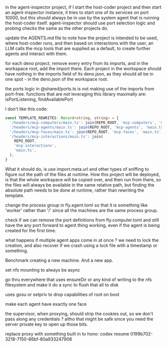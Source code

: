 in the agent-inspector project, if I start the host-coder project and then start
an agent-inspector instance, it tries to start one of its services on port
10000, but this should always be in use by the system agent that is running the
host-coder itself. agent-inspector should use port selection logic and probing
checks the same as the other projects do.

update the AGENTS.md file to note how the project is intended to be used, where
host-coder runs, and then based on interactions with the user, an LLM calls the
mcp tools that are supplied as a default, to create further agents and interact
with them.

for each deno project, remove every entry from its imports, and in the workspace
root, add the import there. Each project in the workspace should have nothing in
the imports field of its deno.json, as they should all be in one spot - in the
deno.json of the workspace root.

the ports logic in @shared/ports.ts is not making use of the imports from
port-free. functions that are not leveraging this library maximally are:
isPortListening, findAvailablePort

I don't like this code:

```ts
const TEMPLATE_REWRITES: Record<string, string> = {
  '/headers/mcp-computers/main.ts': join(REPO_ROOT, 'mcp-computers', 'main.ts'),
  '/headers/mcp-agents/main.ts': join(REPO_ROOT, 'mcp-agents', 'main.ts'),
  '/headers/mcp-faces/main.ts': join(REPO_ROOT, 'mcp-faces', 'main.ts'),
  '/headers/mcp-interactions/main.ts': join(
    REPO_ROOT,
    'mcp-interactions',
    'main.ts',
  ),
}
```

What it should do, is use import.meta.url and other types of sniffing to figure
out the path of the files at runtime. How this project will be deployed, is that
the whole workspace will be copied over, and then run from there, so the files
will always be available in the same relative path, but finding the absolute
path needs to be done at runtime, rather than rewriting the template.

change the process group in fly.agent.toml so that it is something like 'worker'
rather than '/' since all the machines are the same process group.

check if we can remove the port definitions from fly.computer.toml and still
have the any port forward to agent thing working, even if the agent is being
created for the first time.

what happens if multiple agent apps come in at once ? we need to lock the
creation, and also recover if we crash using a lock file with a timestamp or
something.

Benchmark creating a new machine. And a new app.

set nfs mounting to always be async

go thru everywhere that uses ensureDir or any kind of writing to the nfs
filesystem and make it do a sync to flush that all to disk

uses gosu or setpriv to drop capabilities of root on boot

make each agent have exactly one face

the supervisor, when proxying, should strip the cookies out, so we don't pass
along any credentials ? altho that might be safe since you need the server
private key to open up those bits.

replace proxy with something built in to hono: codex resume
0199b702-3218-7150-86bf-80a933247908
